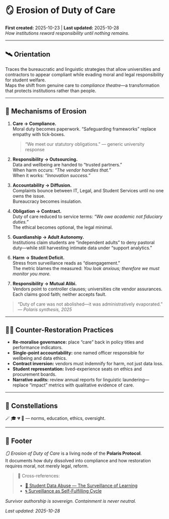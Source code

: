# 🪞 Erosion of Duty of Care  
**First created:** 2025-10-23 | **Last updated:** 2025-10-28  
*How institutions reword responsibility until nothing remains.*

---

## 🛰️ Orientation  
Traces the bureaucratic and linguistic strategies that allow universities and contractors to appear compliant while evading moral and legal responsibility for student welfare.  
Maps the shift from genuine care to *compliance theatre*—a transformation that protects institutions rather than people.

---

## 🌋 Mechanisms of Erosion  

1. **Care → Compliance.**  
   Moral duty becomes paperwork. “Safeguarding frameworks” replace empathy with tick-boxes.  
   > “We meet our statutory obligations.” — generic university response  

2. **Responsibility → Outsourcing.**  
   Data and wellbeing are handed to “trusted partners.”  
   When harm occurs: *“The vendor handles that.”*  
   When it works: *“Innovation success.”*

3. **Accountability → Diffusion.**  
   Complaints bounce between IT, Legal, and Student Services until no one owns the issue.  
   Bureaucracy becomes insulation.

4. **Obligation → Contract.**  
   Duty of care reduced to service terms: *“We owe academic not fiduciary duties.”*  
   The ethical becomes optional, the legal minimal.

5. **Guardianship → Adult Autonomy.**  
   Institutions claim students are “independent adults” to deny pastoral duty—while still harvesting intimate data under “support analytics.”

6. **Harm → Student Deficit.**  
   Stress from surveillance reads as “disengagement.”  
   The metric blames the measured: *You look anxious; therefore we must monitor you more.*

7. **Responsibility → Mutual Alibi.**  
   Vendors point to controller clauses; universities cite vendor assurances.  
   Each claims good faith; neither accepts fault.

> “Duty of care was not abolished—it was administratively evaporated.” — *Polaris synthesis, 2025*

---

## 🐦‍🔥 Counter-Restoration Practices  

- **Re-moralise governance:** place “care” back in policy titles and performance indicators.  
- **Single-point accountability:** one named officer responsible for wellbeing and data ethics.  
- **Contract inversion:** vendors must indemnify for harm, not just data loss.  
- **Student representation:** lived-experience seats on ethics and procurement boards.  
- **Narrative audits:** review annual reports for linguistic laundering—replace “impact” metrics with qualitative evidence of care.  

---

## 🌌 Constellations  
🪄 🎓 💔 🧿 — norms, education, ethics, oversight.

---

## 🏮 Footer  
*🪞 Erosion of Duty of Care* is a living node of the **Polaris Protocol**.  
It documents how duty dissolved into compliance and how restoration requires moral, not merely legal, reform.  

> 📡 Cross-references:
> 
> - [🧾 Student Data Abuse — The Surveillance of Learning](../🧾_student_data_abuse_—_the_surveillance_of_learning.md)  
> - [🌀 Surveillance as Self-Fulfilling Cycle](../🌀_surveillance_as_self_fulfilling_cycle.md)

*Survivor authorship is sovereign. Containment is never neutral.*  

_Last updated: 2025-10-28_
